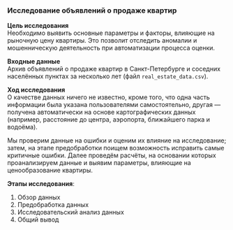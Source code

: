 ### Исследование объявлений о продаже квартир

**Цель исследования**  
Необходимо выявить основные параметры и факторы, влияющие на рыночную цену квартиры. Это позволит отследить аномалии и мошенническую деятельность при автоматизации процесса оценки.

**Входные данные**  
Архив объявлений о продаже квартир в Санкт-Петербурге и соседних населённых пунктах за несколько лет (файл `real_estate_data.csv`).

**Ход исследования**  
О качестве данных ничего не известно, кроме того, что одна часть информации была указана пользователями самостоятельно, другая — получена автоматически на основе картографических данных (например, расстояние до центра, аэропорта, ближайшего парка и водоёма).

Мы проверим данные на ошибки и оценим их влияние на исследование; затем, на этапе предобработки поищем возможность исправить самые критичные ошибки. Далее проведём расчёты, на основании которых проанализируем данные и выявим параметры, влияющие на ценообразование квартиры.

**Этапы исследования**:
1. Обзор данных
2. Предобработка данных
3. Исследовательский анализ данных
4. Общий вывод
